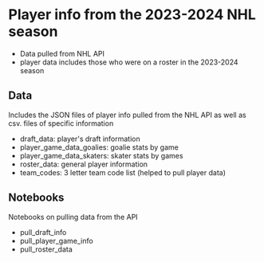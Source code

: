 # Player info from the 2023-2024 NHL season
- Data pulled from NHL API 
- player data includes those who were on a roster in the 2023-2024 season

## Data
Includes the JSON files of player info pulled from the NHL API as well as csv. files of specific information 

- draft_data: player's draft information 
- player_game_data_goalies: goalie stats by game
- player_game_data_skaters: skater stats by games
- roster_data: general player information 
- team_codes: 3 letter team code list (helped to pull player data)

## Notebooks
Notebooks on pulling data from the API
- pull_draft_info
- pull_player_game_info
- pull_roster_data
